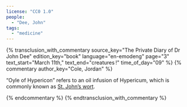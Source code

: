 ```yaml
---
license: "CC0 1.0"
people:
  - "Dee, John"
tags:
  - "medicine"
---
```

{% transclusion_with_commentary
  source_key="The Private Diary of Dr John Dee"
  edition_key="book"
  language="en-emodeng"
  page="3"
  text_start="March 11th,"
  text_end="creatures !"
  time_of_day="09"
%}
  {% commentary author_key="Cole, Jordan" %}
    <p>
      <q lang="en-emodeng">Oyle of Hypericon</q>
      refers to an oil infusion of
      <span itemscope itemtype="http://schema.org/DietarySupplement">
        <meta itemprop="sameAs" content="https://www.wikidata.org/entity/Q156935">
        <span itemprop="activeIngredient">Hypericum</span>,
        which is commonly known as
        <span itemprop="name nonProprietaryName">
          <a itemprop="url"
            href="https://thenaturopathicherbalist.com/2015/09/14/hypericum-perforatum/">
            <abbr>St.</abbr> John’s wort</a></span></span>.
    </p>
  {% endcommentary %}
{% endtransclusion_with_commentary %}
